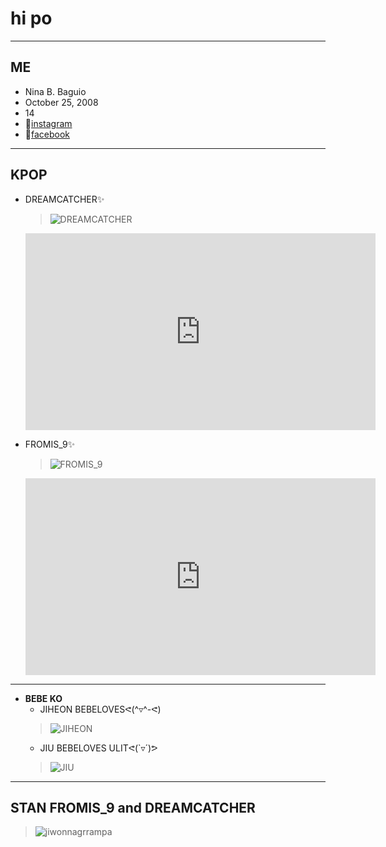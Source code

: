 # hi po
---
## ME
- Nina B. Baguio
- October 25, 2008
- 14
- 🔗[instagram](https://www.instagram.com/nin.ia_bz/)
- 🔗[facebook](https://www.facebook.com/nnabgb.azaria)

---
## KPOP

- DREAMCATCHER✨
     > ![DREAMCATCHER](https://i.pinimg.com/400x/90/08/ce/9008cecbea8b312ff33476902fa74a9e.jpg)
     <iframe width="560" height="315" src="https://www.youtube.com/embed/jKrJBVLnRiM" title="YouTube video player" frameborder="0" allow="accelerometer; autoplay; clipboard-write; encrypted-media; gyroscope; picture-in-picture" allowfullscreen></iframe>

- FROMIS_9✨
     > ![FROMIS_9](https://i.pinimg.com/400x/fd/78/a6/fd78a6f03ae7f8c31ba78e56c6b0f282.jpg)
     <iframe width="560" height="315" src="https://www.youtube.com/embed/JC6budcACNE" title="YouTube video player" frameborder="0" allow="accelerometer; autoplay; clipboard-write; encrypted-media; gyroscope; picture-in-picture" allowfullscreen></iframe>
---
- **BEBE KO**
     - JIHEON BEBELOVESᕙ(^▿^-ᕙ)
     > ![JIHEON](https://i.pinimg.com/200x/67/aa/ea/67aaeaa4b56e4b0a43352eb0ed86b08b.jpg)
     - JIU BEBELOVES ULITᕙ(`▿´)ᕗ
     > ![JIU](https://i.pinimg.com/200x/e3/ff/ac/e3ffacf24a1ef4711560ecd85d9f7e45.jpg)
---
## STAN FROMIS_9 and DREAMCATCHER
> ![jiwonnagrrampa](https://media.tenor.co/images/cf213b92efb4d54ad0742e652e9e3a64/tenor.gif?c=VjFfZmFjZWJvb2tfd2ViY29tbWVudHM&itemid=23199945.jpg)


